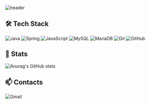 
<!--
**deveuni/deveuni** is a ✨ _special_ ✨ repository because its `README.md` (this file) appears on your GitHub profile.

Here are some ideas to get you started:

- 🔭 I’m currently working on ...
- 🌱 I’m currently learning ...
- 👯 I’m looking to collaborate on ...
- 🤔 I’m looking for help with ...
- 💬 Ask me about ...
- 📫 How to reach me: ...
- 😄 Pronouns: ...
- ⚡ Fun fact: ...
-->

![header](https://capsule-render.vercel.app/api?type=waving&color=auto&height=300&section=header&text=KIM%20JI%20EUN&fontSize=90)

<h2><b>🛠 Tech Stack</b></h2>
<p align="center">
  
  ![Java](https://img.shields.io/badge/java-%23ED8B00.svg?style=for-the-badge&logo=java&logoColor=white)
  ![Spring](https://img.shields.io/badge/spring-%236DB33F.svg?style=for-the-badge&logo=spring&logoColor=white)
  ![JavaScript](https://img.shields.io/badge/javascript-%23323330.svg?style=for-the-badge&logo=javascript&logoColor=%23F7DF1E)
  ![MySQL](https://img.shields.io/badge/MySQL-4479A1.svg?&style=for-the-badge&logo=MySQL&logoColor=white)
  ![MariaDB](https://img.shields.io/badge/MariaDB-003545.svg?&style=for-the-badge&logo=MariaDB&logoColor=white)
  ![Git](https://img.shields.io/badge/git-%23F05033.svg?style=for-the-badge&logo=git&logoColor=white)
  ![GitHub](https://img.shields.io/badge/github-%23121011.svg?style=for-the-badge&logo=github&logoColor=white)
  
 
 <h2><b>🌱 Stats</b></h2>
 
 ![Anurag's GitHub stats](https://github-readme-stats.vercel.app/api?username=deveuni&&show_icons=true&theme=dark)
  
  
 <h2><b>📫 Contacts</b></h2> 
 
 ![Gmail](https://img.shields.io/badge/Gmail-D14836?style=for-the-badge&logo=gmail&logoColor=white)
 
 

 



